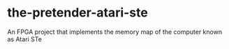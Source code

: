 # the-pretender-atari-ste
An FPGA project that implements the memory map of the computer known as Atari STe
